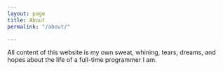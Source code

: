 ```yaml
---
layout: page
title: About
permalink: "/about/"

---
```

All content of this website is my own sweat, whining, tears, dreams, and hopes about the life of a full-time programmer I am. 